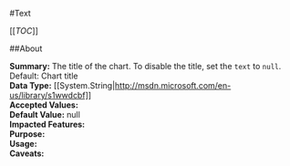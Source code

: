 #Text

[[_TOC_]]

##About

**Summary:**  The title of the chart. To disable the title, set the <code>text</code> to <code>null</code>. Default: Chart title   
**Data Type:** [[System.String|http://msdn.microsoft.com/en-us/library/s1wwdcbf]]  
**Accepted Values:**   
**Default Value:** null  
**Impacted Features:**   
**Purpose:**   
**Usage:**   
**Caveats:**   


